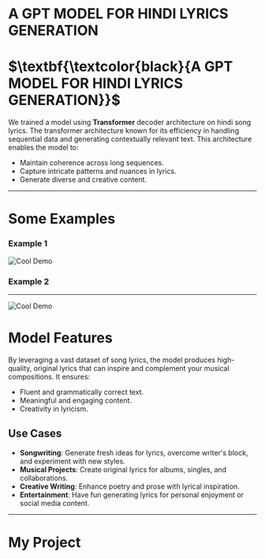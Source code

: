 
# A GPT MODEL FOR HINDI LYRICS GENERATION 
# $\textbf{\textcolor{black}{A GPT MODEL FOR HINDI LYRICS GENERATION}}$

We trained a model using $\textbf{Transformer}$ decoder architecture on hindi song lyrics. The transformer architecture known for its efficiency in handling sequential data and generating contextually relevant text. This architecture enables the model to:

- Maintain coherence across long sequences.
- Capture intricate patterns and nuances in lyrics.
- Generate diverse and creative content.
__________________
# Some Examples
### Example 1
![Cool Demo](https://github.com/adityapande1/lyrics-gpt/blob/main/media/gifs/eg_1.gif)

### Example 2
____________________________________
![Cool Demo](https://github.com/adityapande1/lyrics-gpt/blob/main/media/gifs/eg_2.gif)

# Model Features
By leveraging a vast dataset of song lyrics, the model produces high-quality, original lyrics that can inspire and complement your musical compositions. It ensures:

- Fluent and grammatically correct text.
- Meaningful and engaging content.
- Creativity in lyricism.

## Use Cases

- **Songwriting**: Generate fresh ideas for lyrics, overcome writer's block, and experiment with new styles.
- **Musical Projects**: Create original lyrics for albums, singles, and collaborations.
- **Creative Writing**: Enhance poetry and prose with lyrical inspiration.
- **Entertainment**: Have fun generating lyrics for personal enjoyment or social media content.





___________________________________________________
# My Project
